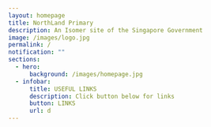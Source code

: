 ```yaml
---
layout: homepage
title: NorthLand Primary
description: An Isomer site of the Singapore Government
image: /images/logo.jpg
permalink: /
notification: ""
sections:
  - hero:
      background: /images/homepage.jpg
  - infobar:
      title: USEFUL LINKS
      description: Click button below for links
      button: LINKS
      url: d
---
```

